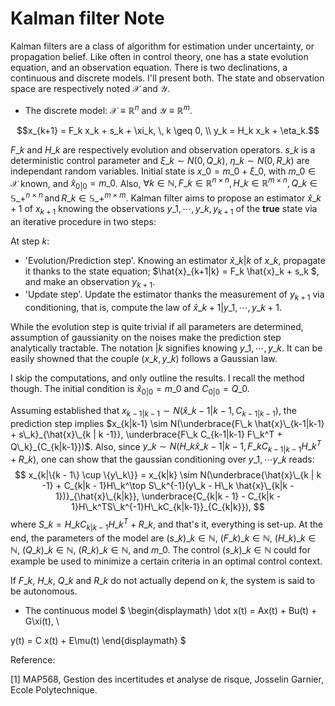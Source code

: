 # Kalman filter Note

Kalman filters are a class of algorithm for estimation under uncertainty, or propagation belief. Like often in control theory, one has a state evolution equation, and an observation equation. There is two declinations, a continuous and discrete models. I'll present both. The state and observation space are respectively noted $\mathcal{X}$ and $\mathcal{Y}$.

- The discrete model: $\mathcal{X} \equiv \mathbb{R}^n$ and $\mathcal{Y} \equiv \mathbb{R}^m$.
```math
x_{k+1} = F_k x_k + s_k + \xi_k, \, k \geq 0, \\

y_k = H_k x_k + \eta_k.
```

$F\_k$ and $H\_k$ are respectively evolution and observation operators. $s\_k$ is a deterministic control parameter and $\xi\_k \sim N(0, Q\_k)$, $\eta\_k \sim N(0, R\_k)$ are independant random variables. Initial state is $x\_0 = m\_0 + \xi\_0$, with $m\_0 \in \mathcal{X}$ known, and $\hat x_{0|0} = m\_0$. Also, $\forall k \in \mathbb{N}, F\_k \in \mathbb{R}^{n \times n}, H\_k \in \mathbb{R}^{m \times n}, Q\_k \in \mathbb{S}\_+^{n \times n} \, \text{and} \, R\_k \in \mathbb{S}\_+^{m \times m}$. Kalman filter aims to propose an estimator $\hat{x}\_{k+1}$ of $x_{k+1}$ knowing the observations $y\_1, \cdots, y\_k, y_{k+1}$ of the $\textbf{true}$ state via an iterative procedure in two steps:

At step $k$:
- 'Evolution/Prediction step'. Knowing an estimator $\hat{x}\_{k|k}$ of $x\_k$, propagate it thanks to the state equation; $\hat{x}\_{k+1|k} = F\_k \hat{x}\_k + s\_k $, and make an observation $y_{k+1}$.
- 'Update step'. Update the estimator thanks the measurement of $y_{k+1}$ via conditioning, that is, compute the law of $\hat{x}\_{k+1|y\_1, \cdots, y\_{k+1}}$.

While the evolution step is quite trivial if all parameters are determined, assumption of gaussianity on the noises make the prediction step analytically tractable. The notation $|k$ signifies knowing $y\_1, \cdots, y\_k$. It can be easily showned that the couple $(x\_k, y\_k)$ follows a Gaussian law.

I skip the computations, and only outline the results. I recall the method though. The initial condition is $\hat x_{0|0} = m\_0$ and $C_{0|0} = Q\_0$.

Assuming established that $x_{k-1|k-1} \sim N(\hat{x}\_{k-1|k-1}, C_{k-1|k-1})$, the prediction step implies $x_{k|k-1} \sim N(\underbrace{F\_k \hat{x}\_{k-1|k-1} + s\_k}_{\hat{x}\_{k | k -1}}, \underbrace{F\_k C_{k-1|k-1} F\_k^T + Q\_k}_{C_{k|k-1}})$. Also, since $y\_k \sim N(H\_k\hat{x}\_{k-1|k-1}, F\_k C_{k-1|k-1} H\_k^T + R\_k)$, one can show that the gaussian conditioning over $y\_1, \cdots y\_k$ reads:
$$
x_{k|\{k - 1\} \cup \{y\_k\}} = x_{k|k} \sim N(\underbrace{\hat{x}\_{k | k -1} + C_{k|k - 1}H\_k^\top S\_k^{-1}(y\_k - H\_k \hat{x}\_{k|k - 1})}_{\hat{x}\_{k|k}}, \underbrace{C_{k|k - 1} - C_{k|k - 1}H\_k^TS\_k^{-1}H\_kC_{k|k-1}}_{C_{k|k}}),
$$
where $S\_k = H\_k C_{k|k - 1}H\_k^T + R\_k$, and that's it, everything is set-up. At the end, the parameters of the model are $(s\_k)\_{k \in \mathbb{N}}$, $(F\_k)\_{k \in \mathbb{N}}$, $(H\_k)\_{k \in \mathbb{N}}$, $(Q\_k)\_{k \in \mathbb{N}}$, $(R\_k)\_{k \in \mathbb{N}}$, and $m\_0$. The control $(s\_k)\_{k \in \mathbb{N}}$ could for example be used to minimize a certain criteria in an optimal control context.

If $F\_k$, $H\_k$, $Q\_k$ and $R\_k$ do not actually depend on $k$, the system is said to be autonomous.

- The continuous model
$
\begin{displaymath}
\dot x(t) = Ax(t) + Bu(t) + G\xi(t), \\

y(t) = C x(t) + E\mu(t)
\end{displaymath}
$

Reference:

[1] MAP568, Gestion des incertitudes et analyse de risque, Josselin Garnier, Ecole Polytechnique.
